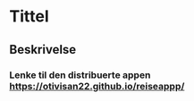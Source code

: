 # Tittel

## Beskrivelse

### Lenke til den distribuerte appen https://otivisan22.github.io/reiseappp/
